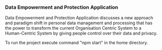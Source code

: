 <h3>Data Empowerment and Protection Application</h3>

Data Empowerment and Protection Application discusses a new approach and paradigm shift in personal data management and processing that has the power to transform the current Organisation Centric System to a Human-Centric System by giving people control over their data and privacy.

To run the project execute command "npm start" in the home directory.
